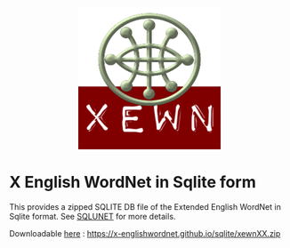 <p align="center">
<img width="256" height="256" src="images/xewn2.png">
</p>

# X English WordNet in Sqlite form

This provides a zipped SQLITE DB file of the Extended English WordNet in Sqlite format. See [SQLUNET](https://sqlunet.sourceforge.net/) for more details.

Downloadable [here](https://x-englishwordnet.github.io/sqlite/xewnXX.zip) :
https://x-englishwordnet.github.io/sqlite/xewnXX.zip